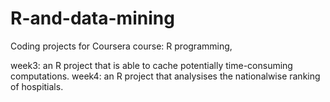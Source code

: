 # R-and-data-mining
Coding projects for Coursera course: R programming,

week3: an R project that is able to cache potentially time-consuming computations.
week4: an R project that analysises the nationalwise ranking of hospitials.
